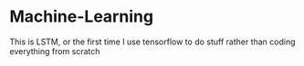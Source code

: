 # Machine-Learning

This is LSTM, or the first time I use tensorflow to do stuff rather than coding everything from scratch

